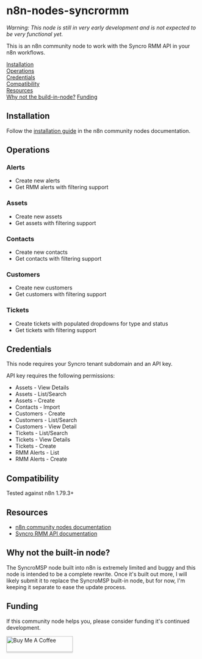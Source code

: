 # n8n-nodes-syncrormm

*Warning: This node is still in very early development and is not expected to be very functional yet.*

This is an n8n community node to work with the Syncro RMM API in your n8n workflows.

[Installation](#installation)  
[Operations](#operations)  
[Credentials](#credentials)  <!-- delete if no auth needed -->  
[Compatibility](#compatibility)  
[Resources](#resources)  
[Why not the build-in-node?](#why-not-the-built-in-node)
[Funding](#funding)

## Installation

Follow the [installation guide](https://docs.n8n.io/integrations/community-nodes/installation/) in the n8n community nodes documentation.

## Operations

### Alerts

* Create new alerts
* Get RMM alerts with filtering support

### Assets

* Create new assets
* Get assets with filtering support

### Contacts

* Create new contacts
* Get contacts with filtering support

### Customers

* Create new customers
* Get customers with filtering support

### Tickets

* Create tickets with populated dropdowns for type and status
* Get tickets with filtering support

## Credentials

This node requires your Syncro tenant subdomain and an API key. 

API key requires the following permissions:

* Assets - View Details
* Assets - List/Search
* Assets - Create
* Contacts - Import
* Customers - Create
* Customers - List/Search
* Customers - View Detail
* Tickets - List/Search
* Tickets - View Details
* Tickets - Create
* RMM Alerts - List
* RMM Alerts - Create

## Compatibility

Tested against n8n 1.79.3+

## Resources

* [n8n community nodes documentation](https://docs.n8n.io/integrations/community-nodes/)
* [Syncro RMM API documentation](https://api-docs.syncromsp.com/)

## Why not the built-in node?

The SyncroMSP node built into n8n is extremely limited and buggy and this node is intended to be a complete rewrite. Once it's built out more, I will likely submit it to replace the SyncroMSP built-in node, but for now, I'm keeping it separate to ease the update process.

## Funding

If this community node helps you, please consider funding it's continued development.

<a href="https://www.buymeacoffee.com/davejlong" target="_blank"><img src="https://www.buymeacoffee.com/assets/img/custom_images/orange_img.png" alt="Buy Me A Coffee" style="height: 41px !important;width: 174px !important;box-shadow: 0px 3px 2px 0px rgba(190, 190, 190, 0.5) !important;-webkit-box-shadow: 0px 3px 2px 0px rgba(190, 190, 190, 0.5) !important;" ></a>
